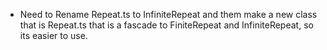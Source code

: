 * Need to Rename Repeat.ts to InfiniteRepeat and them make a new class that is Repeat.ts that is a fascade to FiniteRepeat and InfiniteRepeat, so its easier to use. 